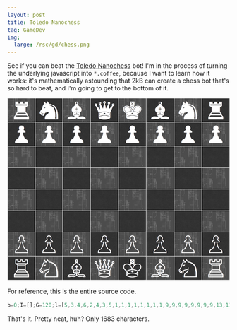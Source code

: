 ```yaml
---
layout: post
title: Toledo Nanochess
tag: GameDev
img:
  large: /rsc/gd/chess.png
---
```


See if you can beat the [Toledo Nanochess][] bot! I'm in the process of turning the underlying javascript into `*.coffee`, because I want to learn how it works: it's mathematically astounding that 2kB can create a chess bot that's so hard to beat, and I'm going to get to the bottom of it.

[![_chess](/rsc/gd/chess.png)][Toledo Nanochess]


For reference, this is the entire source code.

```javascript
b=0;I=[];G=120;l=[5,3,4,6,2,4,3,5,1,1,1,1,1,1,1,1,9,9,9,9,9,9,9,9,13,11,12,14,10,12,11,13,0,99,0,306,297,495,846,-1,0,1,2,2,1,0,-1,-1,1,-10,10,-11,-9,9,11,10,20,-9,-11,-10,-20,-21,-19,-12,-8,8,12,19,21];function P(w,c,h,e,S,s){var t,o,L,E,d,O=e,N=-H*H,K=78-h<<X,p,g,n,m,A,q,r,C,J,a=y?-X:X;y^=8;G++;d=w||s&&s>=h&&P(0,0,0,21,0,0)>H;do{if(o=I[p=O]){q=o&Q^y;if(q<7){A=q--&2?8:4;C=o-9&Q?[53,47,61,51,47,47][q]:57;do{r=I[p+=l[C]];if(!w|p==w){g=q|p+a-S?0:S;if(!r&(!!q|A<3||!!g)||(r+1&Q^y)>9&&q|A>2){if(m=!(r-2&7))return y^=8,I[G--]=O,K;J=n=o&Q;E=I[p-a]&Q;t=q|E-7?n:(n+=2,6^y);while(n<=t){L=r?l[r&7|32]-h-q:0;if(s)L+=(1-q?l[(p-p%X)/X+37]-l[(O-O%X)/X+37]+l[p%X+38]*(q?1:2)-l[O%X+38]+(o&16)/2:!!m*9)+(!q?!(I[p-1]^n)+!(I[p+1]^n)+l[n&7|32]-99+!!g*99+(A<2):0)+!(E^y^9);if(s>h||1<s&s==h&&L>Q|d){I[p]=n,I[O]=m?(I[g]=I[m],I[m]=0):g?I[g]=0:0;L-=P(s>h|d?0:p,L-N,h+1,I[G+1],J=q|A>1?0:p,s);if(!(h||s-1|B-O|i-n|p-b|L<-H))return F(),G--,u=J;J=q-1|A<7||m||!s|d|r|o<Q||P(0,0,0,21,0,0)>H;I[O]=o;I[p]=r;m?(I[m]=I[g],I[g]=0):g?I[g]=9^y:0}if(L>N||s>1&&L==N&&!h&&M()<.5){I[G]=O;if(s>1){if(h&&c-L<0)return y^=8,G--,L;if(!h)i=n,B=O,b=p}N=L}n+=J||(g=p,m=p<O?g-3:g+2,I[m]<Q|I[m+O-p]||I[p+=p-O])?1:0}}}}while(!r&q>2||(p=O,q|A>2|o>Q&!r&&++C*--A))}}}while(++O>98?O=20:e-O);return y^=8,G--,N+H*H&&N>-K+1924|d?N:0}B=i=y=u=0;while(B++<120)I[B-1]=B%X?B/X%X<2|B%X<2?7:B/X&4?0:l[i++]|16:7;function F(){B=b;for(p=21;p<99;++p)if(q=$(p)){q.innerHTML="\xa0\u265f\u265a\u265e\u265d\u265c\u265b  \u2659\u2654\u2658\u2657\u2656\u2655".charAt(I[p]&Q);q.lang=p-B}}F();function V(s){i=(I[s]^y)&Q;if(i>8){b=s;F()}else if(B&&i<9){b=s;i=I[B]&Q;if((i&7)==1&(b<29|b>90))i=14^y;P(0,0,0,21,u,1);if(y)W("P(0,0,0,21,u,3),P(0,0,0,21,u,1)",250)}}
```

That's it. Pretty neat, huh? Only 1683 characters.

[Toledo Nanochess]: </chess/>

